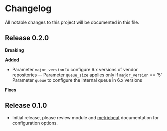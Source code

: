 # Changelog

All notable changes to this project will be documented in this file.

## Release 0.2.0

**Breaking**

**Added**
- Parameter `major_version` to configure 6.x versions of vendor repositories
-- Parameter `queue_size` applies only if `major_version` == '5'
Parameter `queue` to configure the internal queue in 6.x versions

**Fixes**

## Release 0.1.0

- Initial release, please review module and [metricbeat](https://www.elastic.co/guide/en/beats/metricbeat/current/index.html) documentation for configuration options.

